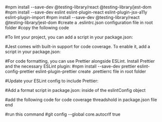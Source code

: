 #npm install --save-dev @testing-library/react @testing-library/jest-dom
#npm install --save-dev eslint eslint-plugin-react eslint-plugin-jsx-a11y eslint-plugin-import
#npm install --save-dev @testing-library/react @testing-library/jest-dom
#create a .eslintrc.json configuration file in root folder
#copy the following code 
<!-- {
  "extends": [
    "eslint:recommended",
    "plugin:react/recommended",
    "plugin:jsx-a11y/recommended",
    "plugin:import/errors",
    "plugin:import/warnings"
  ],
  "parser": "babel-eslint",
  "parserOptions": {
    "ecmaVersion": 2020,
    "sourceType": "module",
    "ecmaFeatures": {
      "jsx": true
    }
  },
  "rules": {
    // Add custom rules here
  },
  "settings": {
    "react": {
      "version": "detect"
    }
  }
} -->
#To lint your project, you can add a script in your package.json:
<!-- "scripts": {
  "lint": "eslint src/**/*.{js,jsx}"
} -->

#Jest comes with built-in support for code coverage. To enable it, add a script in your package.json:

<!-- "scripts": {
  "test": "react-scripts test --coverage"
} -->

#For code formatting, you can use Prettier alongside ESLint. Install Prettier and the necessary ESLint plugin:
#npm install --save-dev prettier eslint-config-prettier eslint-plugin-prettier
create .prettierrc file in root folder
<!-- {
  "singleQuote": true,
  "trailingComma": "es5"
} -->
#Update your ESLint config to include Prettier:
<!-- "extends": [
  // ...other extends
  "plugin:prettier/recommended"
] -->

#Add a format script in package.json: inside of the eslintConfig object
<!-- "scripts": {
  "format": "prettier --write src/**/*.{js,jsx,json,css}"
} -->

#add the following code for code coverage threadshold in package.json file end
	<!-- "jest": {
    "coverageThreshold": {
      "global": {
        "branches": 80,
        "functions": 80,
        "lines": 80,
        "statements": 80
      }
    }
  } -->
  
  #run this command
  #git config --global core.autocrlf true